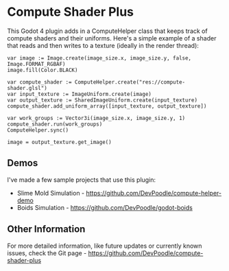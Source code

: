 # Compute Shader Plus

This Godot 4 plugin adds in a ComputeHelper class that keeps track of compute shaders and their uniforms.
Here's a simple example of a shader that reads and then writes to a texture (ideally in the render thread):

	var image := Image.create(image_size.x, image_size.y, false, Image.FORMAT_RGBAF)
	image.fill(Color.BLACK)

	var compute_shader := ComputeHelper.create("res://compute-shader.glsl")
	var input_texture := ImageUniform.create(image)
	var output_texture := SharedImageUniform.create(input_texture)
	compute_shader.add_uniform_array([input_texture, output_texture])

	var work_groups := Vector3i(image_size.x, image_size.y, 1)
	compute_shader.run(work_groups)
	ComputeHelper.sync()

	image = output_texture.get_image()

## Demos

I've made a few sample projects that use this plugin:
- Slime Mold Simulation - https://github.com/DevPoodle/compute-helper-demo
- Boids Simulation - https://github.com/DevPoodle/godot-boids

## Other Information

For more detailed information, like future updates or currently known issues, check the Git page - https://github.com/DevPoodle/compute-shader-plus